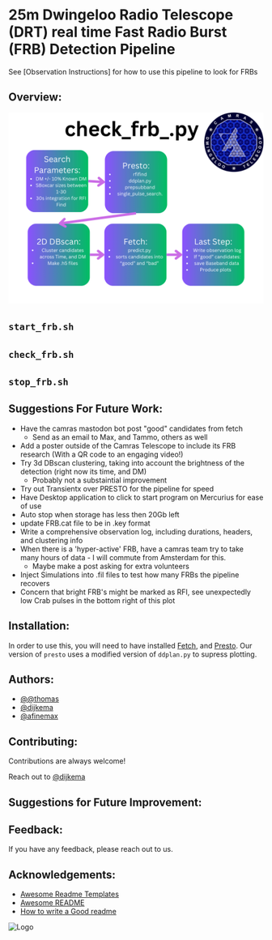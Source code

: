 #  25m Dwingeloo Radio Telescope (DRT) real time Fast Radio Burst (FRB) Detection Pipeline

See [Observation Instructions] for how to use this pipeline to look for FRBs



## Overview:

![FRB Pipeline](https://raw.githubusercontent.com/afinemax/Astron_2024/main/FRB%20Pipeline.png)


## `start_frb.sh`

## `check_frb.sh`

## `stop_frb.sh`


## Suggestions For Future Work:
- Have the camras mastodon bot post "good" candidates from fetch
	- Send as an email to Max, and Tammo, others as well
- Add a poster outside of the Camras Telescope to include its FRB research (With a QR code to an engaging video!)
- Try 3d DBscan clustering, taking into account the brightness of the detection (right now its time, and DM)
    - Probably not a substaintial improvement
- Try out Transientx over PRESTO for the pipeline for speed
- Have Desktop application to click to start program on Mercurius for ease of use
- Auto stop when storage has less then 20Gb left
- update FRB.cat file to be in .key format
- Write a comprehensive observation log, including durations, headers, and clustering info
- When there is a 'hyper-active' FRB, have a camras team try to take many hours of data - I will commute from Amsterdam for this.
    - Maybe make a post asking for extra volunteers
- Inject Simulations into .fil files to test how many FRBs the pipeline recovers
- Concern that bright FRB's might be marked as RFI, see unexpectedly low Crab pulses in the bottom right of this plot


## Installation:

In order to use this, you will need to have installed [Fetch](https://github.com/devanshkv/fetch), and [Presto](https://github.com/scottransom/presto). Our version of `presto` uses a modified version of `ddplan.py` to supress plotting.  
    
## Authors:

- [@@thomas](https://gitlab.camras.nl/thomas)
- [@dijkema](https://gitlab.camras.nl/dijkema)
- [@afinemax](https://www.github.com/afinemax)


## Contributing:

Contributions are always welcome!

Reach out to [@dijkema](https://gitlab.camras.nl/dijkema) 

## Suggestions for Future Improvement:

## Feedback:

If you have any feedback, please reach out to us.


## Acknowledgements:

 - [Awesome Readme Templates](https://awesomeopensource.com/project/elangosundar/awesome-README-templates)
 - [Awesome README](https://github.com/matiassingers/awesome-readme)
 - [How to write a Good readme](https://bulldogjob.com/news/449-how-to-write-a-good-readme-for-your-github-project)


![Logo](https://www.camras.nl/wp-content/themes/camras-enfold-child/images/camras-footer-logo.png)

